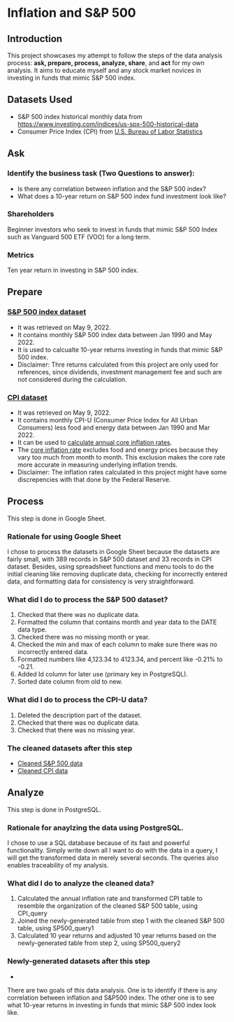 # Inflation and S&P 500 
## Introduction
This project showcases my attempt to follow the steps of the data analysis process: **ask, prepare, process, analyze, share**, and **act** for my own analysis. 
It aims to educate myself and any stock market novices in investing in funds that mimic S&P 500 index.
## Datasets Used
- S&P 500 index historical monthly data from https://www.investing.com/indices/us-spx-500-historical-data
- Consumer Price Index (CPI) from [U.S. Bureau of Labor Statistics](https://data.bls.gov/cgi-bin/surveymost?cu) 
## Ask 
### Identify the business task (Two Questions to answer): 
- Is there any correlation between inflation and the S&P 500 index? 
- What does a 10-year return on S&P 500 index fund investment look like?
### Shareholders 
Beginner investors who seek to invest in funds that mimic S&P 500 Index such as Vanguard 500 ETF (VOO) for a long term.
### Metrics
Ten year return in investing in S&P 500 index.
## Prepare 
### [S&P 500 index dataset](https://github.com/emma-jinger/InflationAndSP500/blob/main/RawSP500HistoricalData.csv) 
- It was retrieved on May 9, 2022.
- It contains monthly S&P 500 index data between Jan 1990 and May 2022.
- It is used to calcualte 10-year returns investing in funds that mimic S&P 500 index. 
- Disclaimer: Thre returns calculated from this project are only used for references, since dividends, investment management fee and such are not considered during the calculation.
### [CPI dataset](https://github.com/emma-jinger/InflationAndSP500/blob/main/RawCPIData.xlsx) 
- It was retrieved on May 9, 2022. 
- It contains monthly CPI-U (Consumer Price Index for All Urban Consumers) less food and energy data between Jan 1990 and Mar 2022.
- It can be used to [calculate annual core inflation rates](https://www.usinflationcalculator.com/inflation/inflation-vs-consumer-price-index-cpi-how-they-are-different/). 
- The [core inflation rate](https://www.thebalance.com/core-inflation-rate-3305918) excludes food and energy prices because they vary too much from month to month. This exclusion makes the core rate more accurate in measuring underlying inflation trends. 
- Disclaimer: The inflation rates calculated in this project might have some discrepencies with that done by the Federal Reserve.    
## Process
This step is done in Google Sheet. 
### Rationale for using Google Sheet
I chose to process the datasets in Google Sheet because the datasets are fairly small, with 389 records in S&P 500 dataset and 33 records in CPI dataset. Besides, using spreadsheet functions and menu tools to do the initial cleaning like removing duplicate data, checking for incorrectly entered data, and formatting data for consistency is very straightforward.
### What did I do to process the S&P 500 dataset?
1. Checked that there was no duplicate data. 
2. Formatted the column that contains month and year data to the DATE data type.
3. Checked there was no missing month or year.
4. Checked the min and max of each column to make sure there was no incorrectly entered data. 
5. Formatted numbers like 4,123.34 to 4123.34, and percent like -0.21% to -0.21.
6. Added Id column for later use (primary key in PostgreSQL).
7. Sorted date column from old to new. 
### What did I do to process the CPI-U data? 
1. Deleted the description part of the dataset.
2. Checked that there was no duplicate data.
3. Checked that there was no missing year. 
### The cleaned datasets after this step
- [Cleaned S&P 500 data](https://github.com/emma-jinger/InflationAndSP500/blob/main/CleanedSP500HistoricalData.csv)
- [Cleaned CPI data](https://github.com/emma-jinger/InflationAndSP500/blob/main/CleanedCPIData.csv)
## Analyze
This step is done in PostgreSQL. 
### Rationale for anaylzing the data using PostgreSQL. 
I chose to use a SQL database because of its fast and powerful functionality. Simply write down all I want to do with the data in a query, I will get the transformed data in merely several seconds. The queries also enables traceability of my analysis. 
### What did I do to analyze the cleaned data? 
1. Calculated the annual inflation rate and transformed CPI table to resemble the organization of the cleaned S&P 500 table, using CPI_query
2. Joined the newly-generated table from step 1 with the cleaned S&P 500 table, using SP500_query1
3. Calculated 10 year returns and adjusted 10 year returns based on the newly-generated table from step 2, using SP500_query2
### Newly-generated datasets after this step
- 




There are two goals of this data analysis. One is to identify if there is any correlation between inflation and S&amp;P500 index. The other one is to see what 10-year returns in investing in funds that mimic S&amp;P 500 index look like.
